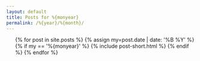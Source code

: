 ```yaml
---
layout: default
title: Posts for %{monyear}
permalink: /%{year}/%{month}/
---
```

<ul>
  {% for post in site.posts %}
    {% assign my=post.date | date: '%B %Y' %}
      {% if my == '%{monyear}' %}
        {% include post-short.html %}
      {% endif %}
  {% endfor %}
</ul>

